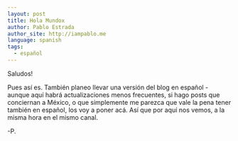 ```yaml
---
layout: post
title: Hola Mundox
author: Pablo Estrada
author_site: http://iampablo.me
language: spanish
tags:
  - español
---
```

Saludos!

Pues así es. También planeo llevar una versión del blog en español - aunque aquí habrá actualizaciones menos frecuentes, si hago posts que conciernan a México, o que simplemente me parezca que vale la pena tener también en español, los voy a poner acá. Así que por aquí nos vemos, a la misma hora en el mismo canal.

-P.
